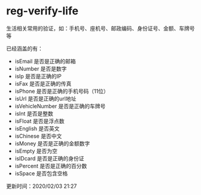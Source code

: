 # reg-verify-life
生活相关常用的验证，如：手机号、座机号、邮政编码、身份证号、金额、车牌号等

已经涵盖的有：

+ isEmail 是否是正确的邮箱
+ isNumber 是否是数字
+ isIp 是否是正确的IP
+ isFax 是否是正确的传真
+ isPhone 是否是正确的手机号码（11位）
+ isUrl 是否是正确的url地址
+ isVehicleNumber 是否是正确的车牌号
+ isInt 是否是整数
+ isFloat 是否是浮点数
+ isEnglish 是否英文
+ isChinese 是否中文
+ isMoney 是否是正确的金额数字
+ isEmpty 是否为空
+ isIDcard 是否是正确的身份证
+ isPercent 是否是正确的百分数
+ isSpace 是否包含空格

更新时间：2020/02/03 21:27